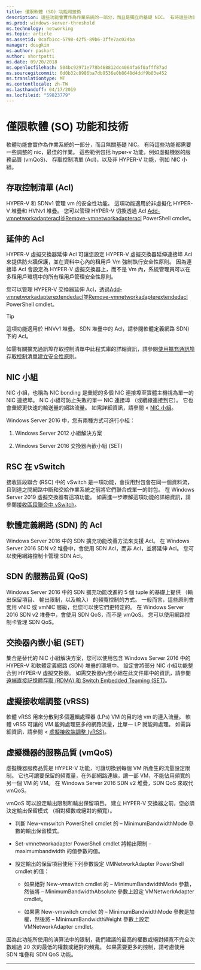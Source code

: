```yaml
---
title: 僅限軟體 (SO) 功能和技術
description: 這些功能會實作為作業系統的一部分，而且是獨立的基礎 NIC。 有時這些功能都需要一些調整的 nic，最佳的作業。 這些範例包括 hyper-v 功能，例如虛擬機器的服務品質 (vmQoS)、 存取控制清單 (Acl)，以及非 HYPER-V 功能，例如 NIC 小組。
ms.prod: windows-server-threshold
ms.technology: networking
ms.topic: article
ms.assetid: 0cafb1cc-5798-42f5-89b6-3ffe7ac024ba
manager: dougkim
ms.author: pashort
author: shortpatti
ms.date: 09/20/2018
ms.openlocfilehash: 504bc92971e778b468812dc4064fa6f0afff87ad
ms.sourcegitcommit: 0d0b32c8986ba7db9536e0b8648d4ddf9b03e452
ms.translationtype: MT
ms.contentlocale: zh-TW
ms.lasthandoff: 04/17/2019
ms.locfileid: "59823779"
---
```

# <a name="software-only-so-features-and-technologies"></a>僅限軟體 (SO) 功能和技術
軟體功能會實作為作業系統的一部分，而且無關基礎 NIC。 有時這些功能都需要一些調整的 nic，最佳的作業。 這些範例包括 hyper-v 功能，例如虛擬機器的服務品質 (vmQoS)、 存取控制清單 (Acl)，以及非 HYPER-V 功能，例如 NIC 小組。

## <a name="access-control-lists-acls"></a>存取控制清單 (Acl)

HYPER-V 和 SDNv1 管理 vm 的安全性功能。 這項功能適用於非虛擬化 HYPER-V 堆疊和 HVNv1 堆疊。 您可以管理 HYPER-V 切換透過 Acl [Add-vmnetworkadapteracl](https://docs.microsoft.com/powershell/module/hyper-v/add-vmnetworkadapteracl?view=win10-ps)並[Remove-vmnetworkadapteracl](https://docs.microsoft.com/powershell/module/hyper-v/remove-vmnetworkadapteracl?view=win10-ps) PowerShell cmdlet。

## <a name="extended-acls"></a>延伸的 Acl

HYPER-V 虛擬交換器延伸 Acl 可讓您設定 HYPER-V 虛擬交換器延伸連接埠 Acl 來提供防火牆保護，並在資料中心內的租用戶 Vm 強制執行安全性原則。 因為連接埠 Acl 會設定為 HYPER-V 虛擬交換器上，而不是 Vm 內，系統管理員可以在多租用戶環境中的所有租用戶管理安全性原則。

您可以管理 HYPER-V 交換器延伸 Acl，透過[Add-vmnetworkadapterextendedacl](https://docs.microsoft.com/powershell/module/hyper-v/add-vmnetworkadapterextendedacl?view=win10-ps)並[Remove-vmnetworkadapterextendedacl](https://docs.microsoft.com/powershell/module/hyper-v/remove-vmnetworkadapteracl?view=win10-ps) PowerShell cmdlet。

>[!TIP] 
>這項功能適用於 HNVv1 堆疊。 SDN 堆疊中的 Acl，請參閱軟體定義網路 SDN） 下的 Acl。

如需有關擴充通訊埠存取控制清單中此程式庫的詳細資訊，請參閱[使用擴充通訊埠存取控制清單建立安全性原則](https://docs.microsoft.com/windows-server/virtualization/hyper-v-virtual-switch/Create-Security-Policies-with-Extended-Port-Access-Control-Lists)。

## <a name="nic-teaming"></a>NIC 小組

NIC 小組，也稱為 NIC bonding 是彙總的多個 NIC 連接埠至實體主機視為單一的 NIC 連接埠。 NIC 小組可防止失敗的單一 NIC 連接埠 （或纜線連接到它）。 它也會彙總更快速的輸送量的網路流量。 如需詳細資訊，請參閱 < [NIC 小組](https://docs.microsoft.com/windows-server/networking/technologies/nic-teaming/nic-teaming)。

Windows Server 2016 中，您有兩種方式可進行小組：

1.  Windows Server 2012 小組解決方案

2.  Windows Server 2016 交換器內嵌小組 (SET)


## <a name="rsc-in-the-vswitch"></a>RSC 在 vSwitch

接收區段聯合 (RSC) 中的 vSwitch 是一項功能，會採用封包會在同一個資料流，且到達之間網路中斷和交給作業系統之前將它們聯合成單一的封包。 在 Windows Server 2019 虛擬交換器有這項功能。 如需進一步瞭解這項功能的詳細資訊，請參閱[接收區段聯合中 vSwitch](https://docs.microsoft.com/windows-server/networking/technologies/hpn/rsc-in-the-vswitch)。

## <a name="software-defined-networking-sdn-acls"></a>軟體定義網路 (SDN) 的 Acl

Windows Server 2016 中的 SDN 擴充功能改善方法來支援 Acl。 在 Windows Server 2016 SDN v2 堆疊中，會使用 SDN Acl，而非 Acl，並將延伸 Acl。 您可以使用網路控制卡管理 SDN Acl。 

## <a name="sdn-quality-of-service-qos"></a>SDN 的服務品質 (QoS)

Windows Server 2016 中的 SDN 擴充功能改進的 5 個 tuple 的基礎上提供 （輸出保留項目、 輸出限制，以及輸入） 的頻寬控制的方式。 一般而言，這些原則會套用 vNIC 或 vmNIC 層級，但您可以使它們更特定的。 在 Windows Server 2016 SDN v2 堆疊中，會使用 SDN QoS，而不是 vmQoS。 您可以使用網路控制卡管理 SDN QoS。

## <a name="switch-embedded-teaming-set"></a>交換器內嵌小組 (SET)

集合是替代的 NIC 小組解決方案，您可以使用包含 Windows Server 2016 中的 HYPER-V 和軟體定義網路 (SDN) 堆疊的環境中。 設定會將部分 NIC 小組功能整合到 HYPER-V 虛擬交換器。 如需交換器內嵌小組在此文件庫中的資訊，請參閱[遠端直接記憶體存取 (RDMA) 和 Switch Embedded Teaming (SET)](https://docs.microsoft.com/windows-server/virtualization/hyper-v-virtual-switch/rdma-and-switch-embedded-teaming)。

## <a name="virtual-receive-side-scaling-vrss"></a>虛擬接收端調整 (vRSS)

軟體 vRSS 用來分散到多個邏輯處理器 (LPs) VM 的目的地 vm 的連入流量。 軟體 vRSS 可讓的 VM 能夠處理更多的網路流量，比單一 LP 就能夠處理。 如需詳細資訊，請參閱 <<c0> [ 虛擬接收端調整 (vRSS)](https://docs.microsoft.com/windows-server/networking/technologies/vrss/vrss-top)。

## <a name="virtual-machine-quality-of-service-vmqos"></a>虛擬機器的服務品質 (vmQoS)

虛擬機器服務品質是 HYPER-V 功能，可讓切換到每個 VM 所產生的流量設定限制。 它也可讓要保留的頻寬量，在外部網路連線，讓一部 VM，不能佔用頻寬的另一個 VM 的 VM。 在 Windows Server 2016 SDN v2 堆疊，SDN QoS 來取代 vmQoS。

vmQoS 可以設定輸出限制和輸出保留項目。 建立 HYPER-V 交換器之前，您必須決定輸出保留模式 （相對權數或絕對的頻寬）。

-  判斷 New-vmswitch PowerShell cmdlet 的 – MinimumBandwidthMode 參數的輸出保留模式。

-  Set-vmnetworkadapter PowerShell cmdlet 將輸出限制 – maximumbandwidth 的值參數的值。

-  設定輸出的保留項目使用下列參數設定 VMNetworkAdapter PowerShell cmdlet 的值：

   -  如果絕對 New-vmswitch cmdlet 的 – MinimumBandwidthMode 參數，然後將 – MinimumBandwidthAbsolute 參數上設定 VMNetworkAdapter cmdlet。

   -  如果需 New-vmswitch cmdlet 的 – MinimumBandwidthMode 參數是加權，然後將 – MinimumBandwidthWeight 參數上設定 VMNetworkAdapter cmdlet。

因為此功能所使用的演算法中的限制，我們建議的最高的權數或絕對頻寬不完全次數超過 20 次的最低的權數或絕對的頻寬。 如果需要更多的控制，請考慮使用 SDN 堆疊和 SDN QoS 功能。


---
